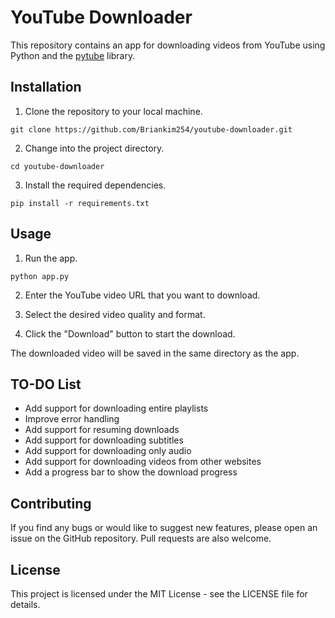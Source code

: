 # YouTube Downloader
This repository contains an app for downloading videos from YouTube using Python and the [pytube](https://github.com/pytube/pytube) library.

## Installation
1. Clone the repository to your local machine.
```
git clone https://github.com/Briankim254/youtube-downloader.git
```
2. Change into the project directory.
```
cd youtube-downloader
```
3. Install the required dependencies.
```
pip install -r requirements.txt
```
## Usage
1. Run the app.
```
python app.py
```
2. Enter the YouTube video URL that you want to download.

3. Select the desired video quality and format.

4. Click the "Download" button to start the download.

The downloaded video will be saved in the same directory as the app.

## TO-DO List
 - Add support for downloading entire playlists
 - Improve error handling
 - Add support for resuming downloads
 - Add support for downloading subtitles
 - Add support for downloading only audio
 - Add support for downloading videos from other websites
 - Add a progress bar to show the download progress
## Contributing
If you find any bugs or would like to suggest new features, please open an issue on the GitHub repository. Pull requests are also welcome.

## License
This project is licensed under the MIT License - see the LICENSE file for details.
